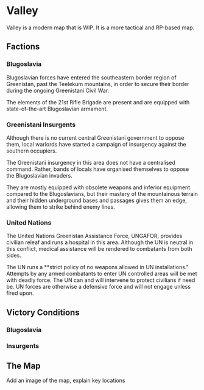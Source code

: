 # Valley

Valley is a modern map that is WIP. It is a more tactical and RP-based map.

## Factions

### Blugoslavia

Blugoslavian forces have entered the southeastern border region of Greenistan, past the Teelekum mountains, in order to secure their border during the ongoing Greenistani Civil War.

The elements of the 21st Rifle Brigade are present and are equipped with state-of-the-art Blugoslavian armament.

### Greenistani Insurgents

Although there is no current central Greenistani government to oppose them, local warlords have started a campaign of insurgency against the southern occupiers.

The Greenistani insurgency in this area does not have a centralised command. Rather, bands of locals have organised themselves to oppose the Blugoslavian invaders.

They are mostly equipped with obsolete weapons and inferior equipment compared to the Blugoslavians, but their mastery of the mountainous terrain and their hidden underground bases and passages gives them an edge, allowing them to strike behind enemy lines.

### United Nations

The United Nations Greenistan Assistance Force, UNGAFOR, provides civilian releaf and runs a hospital in this area. Although the UN is neutral in this conflict, medical assistance will be rendered to combatants from both sides.

The UN runs a **strict policy of no weapons allowed in UN installations." Attempts by any armed combatants to enter UN controlled areas will be met with deadly force. The UN can and will intervene to protect civilians if need be. UN forces are otherwise a defensive force and will not engage unless fired upon.

## Victory Conditions

### Blugoslavia

### Insurgents

## The Map

Add an image of the map, explain key locations